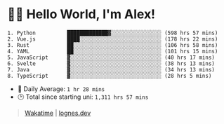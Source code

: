 # 🎷🐛 Hello World, I'm Alex!

```
1. Python          █████████████▓░░░░░░░░░░░░░░░░ (598 hrs 57 mins)
2. Vue.js          ████░░░░░░░░░░░░░░░░░░░░░░░░░░ (178 hrs 22 mins)
3. Rust            ██░░░░░░░░░░░░░░░░░░░░░░░░░░░░ (106 hrs 58 mins)
4. YAML            ██░░░░░░░░░░░░░░░░░░░░░░░░░░░░ (101 hrs 15 mins)
5. JavaScript      ▓░░░░░░░░░░░░░░░░░░░░░░░░░░░░░ (40 hrs 17 mins)
6. Svelte          ▓░░░░░░░░░░░░░░░░░░░░░░░░░░░░░ (38 hrs 13 mins)
7. Java            ▓░░░░░░░░░░░░░░░░░░░░░░░░░░░░░ (34 hrs 13 mins)
8. TypeScript      ▓░░░░░░░░░░░░░░░░░░░░░░░░░░░░░ (28 hrs 5 mins)
```
- 💪 Daily Average: `1 hr 28 mins`
- 🕑 Total since starting uni: `1,311 hrs 57 mins`

> [Wakatime](https://wakatime.com/@lognes) | [lognes.dev](https://lognes.dev)
